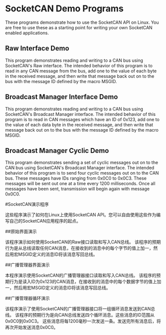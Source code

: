 # SocketCAN Demo Programs

These programs demonstrate how to use the SocketCAN API on Linux. You are free
to use these as a starting point for writing your own SocketCAN enabled
applications.

## Raw Interface Demo

This program demonstrates reading and writing to a CAN bus using SocketCAN's
Raw interface. The intended behavior of this program is to read in any CAN
message from the bus, add one to the value of each byte in the received
message, and then write that message back out on to the bus with the message ID
defined by the macro MSGID.

## Broadcast Manager Interface Demo

This program demonstrates reading and writing to a CAN bus using SocketCAN's
Broadcast Manager interface. The intended behavior of this program is to read
in CAN messages which have an ID of 0x123, add one to the value of each data
byte in the received message, and then write that message back out on to the
bus with the message ID defined by the macro MSGID.

## Broadcast Manager Cyclic Demo

This program demonstrates sending a set of cyclic messages out on to the CAN
bus using SocketCAN's Broadcast Manager interface. The intended behavior of
this program is to send four cyclic messages out on to the CAN bus. These
messages have IDs ranging from 0x0C0 to 0x0C3. These messages will be sent out
one at a time every 1200 milliseconds. Once all messages have been sent,
transmission will begin again with message 0x0C0.

#SocketCAN演示程序



这些程序演示了如何在Linux上使用SocketCAN API。您可以自由使用这些作为编写自己的SocketCAN应用程序的起点。



##原始界面演示



该程序演示如何使用SocketCAN的Raw接口读取和写入CAN总线。
该程序的预期行为是从总线读取任何CAN消息，在接收到的消息中的每个字节的值上加一，然后用宏MSGID定义的消息ID将该消息写回总线。



##广播管理器界面演示



本程序演示使用SocketCAN的广播管理器接口读取和写入CAN总线。
该程序的预期行为是读入ID为0x123的CAN消息，在接收到的消息中的每个数据字节的值上加一，然后用宏MSGID定义的消息ID将该消息写回总线。



##广播管理器循环演示



该程序演示了使用SocketCAN的广播管理器接口将一组循环消息发送到CAN总线。
该程序的预期行为是向CAN总线发送四个循环消息。这些消息的ID范围从0x0C0到0x0C3。
这些消息将每1200毫秒一次发送一条。发送完所有消息后，将再次开始发送消息0x0C0。
